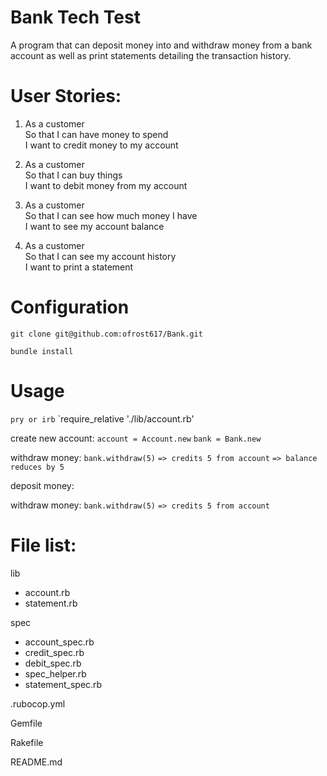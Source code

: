 # Bank Tech Test # 

A program that can deposit money into and withdraw money from a bank account as well as print statements detailing the transaction history.

# User Stories: #

1. As a customer  
   So that I can have money to spend  
   I want to credit money to my account

2. As a customer  
   So that I can buy things  
   I want to debit money from my account  
  
3. As a customer  
   So that I can see how much money I have  
   I want to see my account balance  

4. As a customer  
   So that I can see my account history  
   I want to print a statement



# Configuration #

`git clone git@github.com:ofrost617/Bank.git`

`bundle install`

# Usage #

`pry or irb`
`require_relative './lib/account.rb'

create new account:
`account = Account.new`
`bank = Bank.new `

withdraw money:
`bank.withdraw(5)`
`=> credits 5 from account`
`=> balance reduces by 5`

deposit money:

withdraw money:
`bank.withdraw(5)`
`=> credits 5 from account`



# File list: #

lib
  - account.rb
  - statement.rb

spec
  - account_spec.rb
  - credit_spec.rb
  - debit_spec.rb
  - spec_helper.rb
  - statement_spec.rb

.rubocop.yml

Gemfile

Rakefile

README.md




